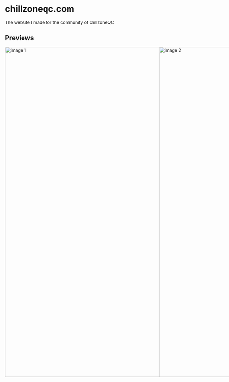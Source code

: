 # chillzoneqc.com
The website I made for the community of chillzoneQC

## Previews
<div style="display: flex;">
<img src="https://i.imgur.com/bZXJ7BM.png" alt="image 1" width="1080"/>
<img src="https://i.imgur.com/rjUEA67.png" alt="image 2" width="1080"/>
</div>

